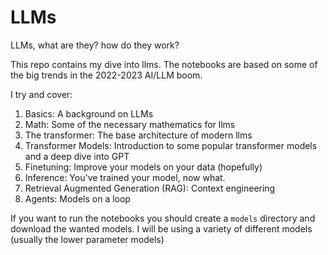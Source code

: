 # LLMs

LLMs, what are they? how do they work? 

This repo contains my dive into llms.
The notebooks are based on some of the big trends in the 2022-2023 AI/LLM boom.

I try and cover:
1. Basics: A background on LLMs
2. Math: Some of the necessary mathematics for llms
3. The transformer: The base architecture of modern llms
4. Transformer Models: Introduction to some popular transformer models and a deep dive into GPT
5. Finetuning: Improve your models on your data (hopefully)
6. Inference: You've trained your model, now what.
7. Retrieval Augmented Generation (RAG): Context engineering
8. Agents: Models on a loop

If you want to run the notebooks you should create a `models` directory and download the wanted models. 
I will be using a variety of different models (usually the lower parameter models)
